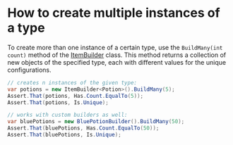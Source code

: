 # How to create multiple instances of a type

To create more than one instance of a certain type, use the `BuildMany(int count)` method of the [ItemBuilder](../api/Twizzar.Fixture/IItemBuilder-1.html) class. This method returns a collection of new objects of the specified type, each with different values for the unique configurations.

```c#
// creates n instances of the given type:
var potions = new ItemBuilder<Potion>().BuildMany(5);
Assert.That(potions, Has.Count.EqualTo(5));
Assert.That(potions, Is.Unique);

// works with custom builders as well:
var bluePotions = new BluePotionBuilder().BuildMany(50);
Assert.That(bluePotions, Has.Count.EqualTo(50));
Assert.That(bluePotions, Is.Unique);
```
